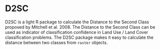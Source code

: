 # D2SC
D2SC is a light R package to calculate the Distance to the Second Class proposed by Mitchell et al. 2008. The Distance to the Second Class can be used as indicator of classification confidence in Land Use / Land Cover classification problems. The D2SC package makes it easy to calculate the distance between two classes from `raster` objects.
